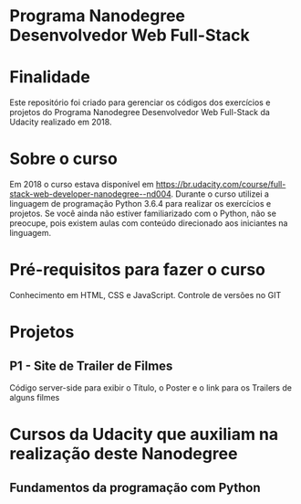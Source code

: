 Programa Nanodegree Desenvolvedor Web Full-Stack
================================================

# Finalidade
Este repositório foi criado para gerenciar os códigos dos exercícios e projetos do Programa Nanodegree Desenvolvedor Web Full-Stack da Udacity realizado em 2018.

# Sobre o curso
Em 2018 o curso estava disponível em https://br.udacity.com/course/full-stack-web-developer-nanodegree--nd004.
Durante o curso utilizei a linguagem de programação Python 3.6.4 para realizar os exercícios e projetos. Se você ainda não estiver familiarizado com o Python, não se preocupe, pois existem aulas com conteúdo direcionado aos iniciantes na linguagem.

# Pré-requisitos para fazer o curso
Conhecimento em HTML, CSS e JavaScript. Controle de versões no GIT

# Projetos
## P1 - Site de Trailer de Filmes
Código server-side para exibir o Título, o Poster e o link para os Trailers de alguns filmes

# Cursos da Udacity que auxiliam na realização deste Nanodegree
## Fundamentos da programação com Python

